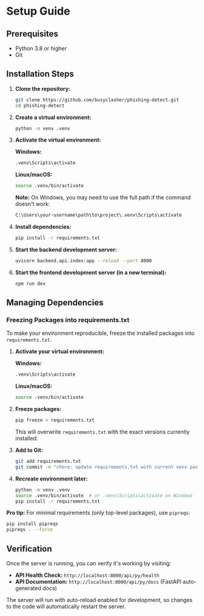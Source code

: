 # Setup Guide

## Prerequisites
- Python 3.8 or higher
- Git

## Installation Steps

1. **Clone the repository:**
   ```bash
   git clone https://github.com/busyclasher/phishing-detect.git
   cd phishing-detect
   ```

2. **Create a virtual environment:**
   ```bash
   python -m venv .venv
   ```

3. **Activate the virtual environment:**

   **Windows:**
   ```bash
   .venv\Scripts\activate
   ```

   **Linux/macOS:**
   ```bash
   source .venv/bin/activate
   ```

   **Note:** On Windows, you may need to use the full path if the command doesn't work:
   ```bash
   C:\Users\your-username\path\to\project\.venv\Scripts\activate
   ```

4. **Install dependencies:**
   ```bash
   pip install -r requirements.txt
   ```

5. **Start the backend development server:**
   ```bash
   uvicorn backend.api.index:app --reload --port 8000
   ```

6. **Start the frontend development server (in a new terminal):**
   ```bash
   npm run dev
   ```

## Managing Dependencies

### Freezing Packages into requirements.txt

To make your environment reproducible, freeze the installed packages into `requirements.txt`.

1. **Activate your virtual environment:**

   **Windows:**
   ```bash
   .venv\Scripts\activate
   ```

   **Linux/macOS:**
   ```bash
   source .venv/bin/activate
   ```

2. **Freeze packages:**
   ```bash
   pip freeze > requirements.txt
   ```

   This will overwrite `requirements.txt` with the exact versions currently installed.

3. **Add to Git:**
   ```bash
   git add requirements.txt
   git commit -m "chore: update requirements.txt with current venv packages"
   ```

4. **Recreate environment later:**
   ```bash
   python -m venv .venv
   source .venv/bin/activate  # or .venv\Scripts\activate on Windows
   pip install -r requirements.txt
   ```

**Pro tip:** For minimal requirements (only top-level packages), use `pipreqs`:

```bash
pip install pipreqs
pipreqs . --force
```

## Verification

Once the server is running, you can verify it's working by visiting:
- **API Health Check:** `http://localhost:8000/api/py/health`
- **API Documentation:** `http://localhost:8000/api/py/docs` (FastAPI auto-generated docs)

The server will run with auto-reload enabled for development, so changes to the code will automatically restart the server.
